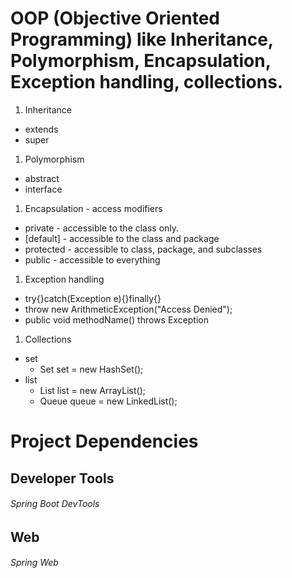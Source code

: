 # OOP (Objective Oriented Programming) like Inheritance, Polymorphism, Encapsulation, Exception handling, collections.

  1. Inheritance  
  * extends  
  * super  

  1. Polymorphism  
  * abstract  
  * interface  

  1. Encapsulation - access modifiers  
  * private - accessible to the class only.  
  * [default] - accessible to the class and package  
  * protected - accessible to class, package, and subclasses  
  * public - accessible to everything  

  1. Exception handling  
  * try{}catch(Exception e){}finally{}  
  * throw new ArithmeticException("Access Denied");  
  * public void methodName() throws Exception  

  1. Collections
  * set  
    * Set<Integer> set = new HashSet<Integer>();  
  * list  
    * List<Integer> list = new ArrayList<Integer>();  
    * Queue<Integer> queue = new LinkedList<Integer>();  



# Project Dependencies

## Developer Tools  
  ###### Spring Boot DevTools

## Web  
  ###### Spring Web

